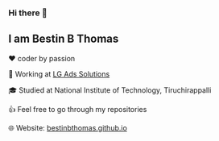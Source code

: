 ### Hi there 👋
## I am Bestin B Thomas

❤️ coder by passion

🏢 Working at [LG Ads Solutions](https://lgads.tv)

🎓 Studied at National Institute of Technology, Tiruchirappalli

👍 Feel free to go through my repositories

🌐 Website: [bestinbthomas.github.io](https://bestinbthomas.github.io) 

<!--
**bestinbthomas/bestinbthomas** is a ✨ _special_ ✨ repository because its `README.md` (this file) appears on your GitHub profile.

Here are some ideas to get you started:

- 🔭 I’m currently working on ...
- 🌱 I’m currently learning ...
- 👯 I’m looking to collaborate on ...
- 🤔 I’m looking for help with ...
- 💬 Ask me about ...
- 📫 How to reach me: ...
- 😄 Pronouns: ...
- ⚡ Fun fact: ...
-->

